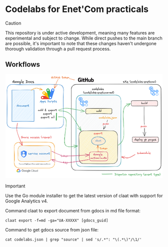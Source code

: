 # Codelabs for Enet'Com practicals

>[!CAUTION]
>
> This repository is under active development, meaning many features are experimental and subject to change. While direct pushes to the main branch are possible, it's important to note that these changes haven't undergone thorough validation through a pull request process. 

## Workflows

![A diagra than explain the workflows and how they're dispated between repositories and Google document](assets/enetcom-codelabs_workflows_v1.png)

>[!important]
>
> Use the Go module installer to get the latest version of claat with support for Google Analytics v4.

Command claat to export document from gdocs in md file format:

```shell
claat export -f=md -ga="UA-XXXXX" [gdocs_guid]
```

Command to get gdocs source from json file:

```shell
cat codelabs.json | grep "source" | sed 's/.*": "\(.*\)"/\1/'
```
